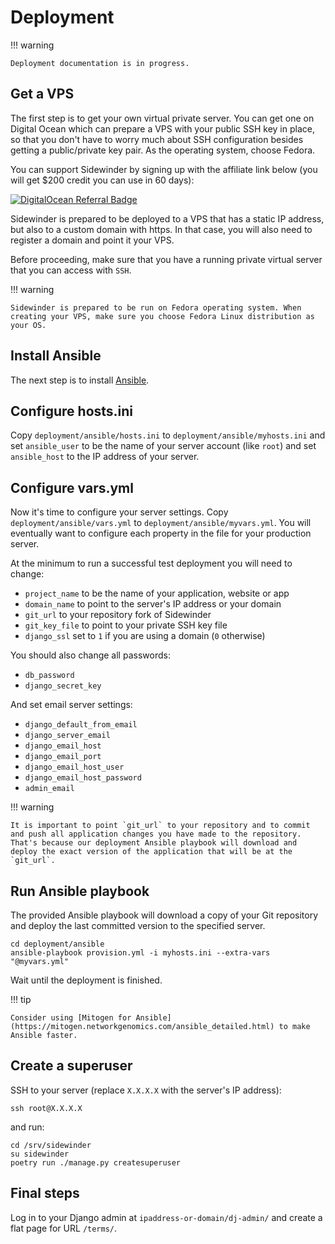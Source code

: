# Deployment

!!! warning

    Deployment documentation is in progress.


## Get a VPS

The first step is to get your own virtual private server. You can get one on Digital Ocean which can prepare a VPS with your public SSH key in place, so that you don't have to worry much about SSH configuration besides getting a public/private key pair. As the operating system, choose Fedora.

You can support Sidewinder by signing up with the affiliate link below (you will get $200 credit you can use in 60 days):

[![DigitalOcean Referral Badge](https://web-platforms.sfo2.digitaloceanspaces.com/WWW/Badge%203.svg)](https://www.digitalocean.com/?refcode=04e320071eab&utm_campaign=Referral_Invite&utm_medium=Referral_Program&utm_source=badge)

Sidewinder is prepared to be deployed to a VPS that has a static IP address, but also to a custom domain with https. In that case, you will also need to register a domain and point it your VPS.

Before proceeding, make sure that you have a running private virtual server that you can access with `SSH`.

!!! warning

    Sidewinder is prepared to be run on Fedora operating system. When creating your VPS, make sure you choose Fedora Linux distribution as your OS.

## Install Ansible

The next step is to install [Ansible](https://docs.ansible.com/ansible/latest/installation_guide/intro_installation.html).

## Configure hosts.ini

Copy `deployment/ansible/hosts.ini` to  `deployment/ansible/myhosts.ini` and set `ansible_user` to be the name of your server account (like `root`) and set `ansible_host` to the IP address of your server.

## Configure vars.yml

Now it's time to configure your server settings. Copy `deployment/ansible/vars.yml` to `deployment/ansible/myvars.yml`. You will eventually want to configure each property in the file for your production server. 

At the minimum to run a successful test deployment you will need to change:

- `project_name` to be the name of your application, website or app
- `domain_name` to point to the server's IP address or your domain
- `git_url` to your repository fork of Sidewinder
- `git_key_file` to point to your private SSH key file
- `django_ssl` set to `1` if you are using a domain (`0` otherwise)

You should also change all passwords:

- `db_password`
- `django_secret_key`

And set email server settings:

- `django_default_from_email`
- `django_server_email`
- `django_email_host`
- `django_email_port`
- `django_email_host_user`
- `django_email_host_password`
- `admin_email`

!!! warning

    It is important to point `git_url` to your repository and to commit and push all application changes you have made to the repository. That's because our deployment Ansible playbook will download and deploy the exact version of the application that will be at the `git_url`.

## Run Ansible playbook

The provided Ansible playbook will download a copy of your Git repository and deploy the last committed version to the specified server.

```
cd deployment/ansible 
ansible-playbook provision.yml -i myhosts.ini --extra-vars "@myvars.yml"
```

Wait until the deployment is finished.

!!! tip

    Consider using [Mitogen for Ansible](https://mitogen.networkgenomics.com/ansible_detailed.html) to make Ansible faster.

## Create a superuser

SSH to your server (replace `X.X.X.X` with the server's IP address):

```
ssh root@X.X.X.X
```

and run:

```
cd /srv/sidewinder
su sidewinder
poetry run ./manage.py createsuperuser
```

## Final steps

Log in to your Django admin at `ipaddress-or-domain/dj-admin/` and create a flat page for URL `/terms/`.



